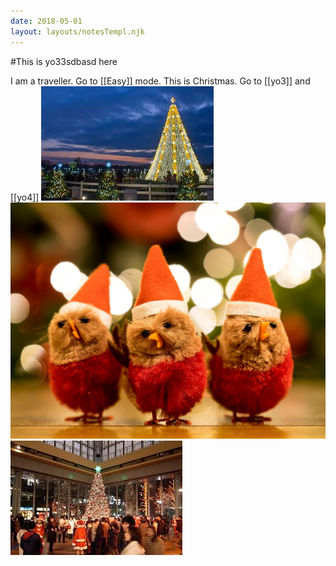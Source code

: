```yaml
---
date: 2018-05-01
layout: layouts/notesTempl.njk
---
```


#This is yo33sdbasd here

I am a traveller. Go to [[Easy]] mode. This is Christmas. Go to [[yo3]] and [[yo4]]
![Christmas](/img/1.jpg) 
![Christmas](/img/3.jpg)
![Christmas](/img/2.jpg)
